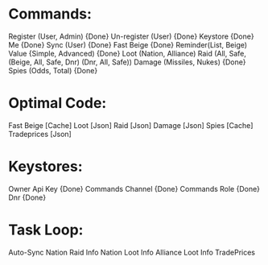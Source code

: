 # Commands:

Register (User, Admin) {Done}
Un-register (User) {Done}
Keystore {Done}
Me {Done}
Sync (User) {Done}
Fast Beige {Done}
Reminder(List, Beige)
Value {Simple, Advanced) {Done}
Loot (Nation, Alliance)
Raid (All, Safe, (Beige, All, Safe, Dnr) (Dnr, All, Safe))
Damage (Missiles, Nukes) {Done}
Spies (Odds, Total) {Done}

# Optimal Code:

Fast Beige [Cache]
Loot  [Json]
Raid [Json]
Damage [Json]
Spies [Cache]
Tradeprices [Json]


# Keystores:

Owner Api Key {Done}
Commands Channel {Done}
Commands Role {Done}
Dnr {Done}

# Task Loop:

Auto-Sync
Nation Raid Info
Nation Loot Info
Alliance Loot Info
TradePrices
